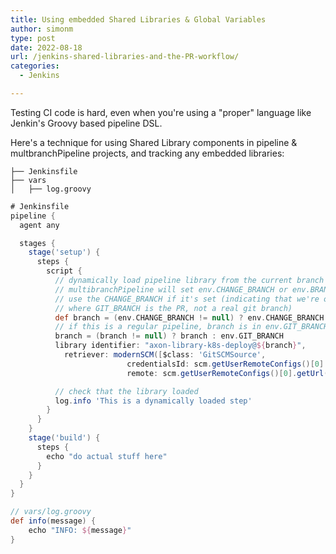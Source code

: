 ```yaml
---
title: Using embedded Shared Libraries & Global Variables
author: simonm
type: post
date: 2022-08-18
url: /jenkins-shared-libraries-and-the-PR-workflow/
categories:
  - Jenkins

---
```


Testing CI code is hard, even when you're using a "proper" language like Jenkin's Groovy based pipeline DSL.

Here's a technique for using Shared Library components in pipeline & multbranchPipeline projects, and tracking any embedded libraries:
```
├── Jenkinsfile
├── vars
│   ├── log.groovy
```

```groovy
# Jenkinsfile
pipeline {
  agent any

  stages {
    stage('setup') {
      steps {
        script {
          // dynamically load pipeline library from the current branch of this repo.
          // multibranchPipeline will set env.CHANGE_BRANCH or env.BRANCH_NAME
          // use the CHANGE_BRANCH if it's set (indicating that we're on a PR job,
          // where GIT_BRANCH is the PR, not a real git branch)
          def branch = (env.CHANGE_BRANCH != null) ? env.CHANGE_BRANCH : env.BRANCH_NAME
          // if this is a regular pipeline, branch is in env.GIT_BRANCH
          branch = (branch != null) ? branch : env.GIT_BRANCH
          library identifier: "axon-library-k8s-deploy@${branch}",
            retriever: modernSCM([$class: 'GitSCMSource',
                          credentialsId: scm.getUserRemoteConfigs()[0].getCredentialsId(),
                          remote: scm.getUserRemoteConfigs()[0].getUrl()])

          // check that the library loaded
          log.info 'This is a dynamically loaded step'
        }
      }
    }
    stage('build') {
      steps {
        echo "do actual stuff here"
      }
    }
  }
}
```

```groovy
// vars/log.groovy
def info(message) {
    echo "INFO: ${message}"
}
```